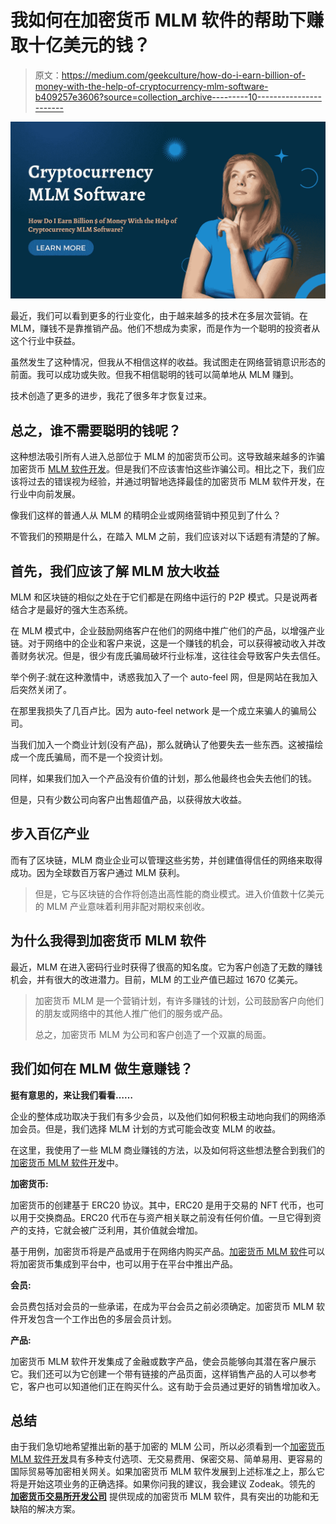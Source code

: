# 我如何在加密货币 MLM 软件的帮助下赚取十亿美元的钱？

> 原文：<https://medium.com/geekculture/how-do-i-earn-billion-of-money-with-the-help-of-cryptocurrency-mlm-software-b409257e3606?source=collection_archive---------10----------------------->

![](img/8d3bc688853561f82069a418c6444c5c.png)

最近，我们可以看到更多的行业变化，由于越来越多的技术在多层次营销。在 MLM，赚钱不是靠推销产品。他们不想成为卖家，而是作为一个聪明的投资者从这个行业中获益。

虽然发生了这种情况，但我从不相信这样的收益。我试图走在网络营销意识形态的前面。我可以成功或失败。但我不相信聪明的钱可以简单地从 MLM 赚到。

技术创造了更多的进步，我花了很多年才恢复过来。

## 总之，谁不需要聪明的钱呢？

这种想法吸引所有人进入总部位于 MLM 的加密货币公司。这导致越来越多的诈骗加密货币 [MLM 软件开发](https://www.cryptocurrencyscript.com/mlm-software-development)。但是我们不应该害怕这些诈骗公司。相比之下，我们应该将过去的错误视为经验，并通过明智地选择最佳的加密货币 MLM 软件开发，在行业中向前发展。

像我们这样的普通人从 MLM 的精明企业或网络营销中预见到了什么？

不管我们的预期是什么，在踏入 MLM 之前，我们应该对以下话题有清楚的了解。

## 首先，我们应该了解 MLM 放大收益

MLM 和区块链的相似之处在于它们都是在网络中运行的 P2P 模式。只是说两者结合才是最好的强大生态系统。

在 MLM 模式中，企业鼓励网络客户在他们的网络中推广他们的产品，以增强产业链。对于网络中的企业和客户来说，这是一个赚钱的机会，可以获得被动收入并改善财务状况。但是，很少有庞氏骗局破坏行业标准，这往往会导致客户失去信任。

举个例子:就在这种激情中，诱惑我加入了一个 auto-feel 网，但是网站在我加入后突然关闭了。

在那里我损失了几百卢比。因为 auto-feel network 是一个成立来骗人的骗局公司。

当我们加入一个商业计划(没有产品)，那么就确认了他要失去一些东西。这被描绘成一个庞氏骗局，而不是一个投资计划。

同样，如果我们加入一个产品没有价值的计划，那么他最终也会失去他们的钱。

但是，只有少数公司向客户出售超值产品，以获得放大收益。

## **步入百亿产业**

而有了区块链，MLM 商业企业可以管理这些劣势，并创建值得信任的网络来取得成功。因为全球数百万客户通过 MLM 获利。

> 但是，它与区块链的合作将创造出高性能的商业模式。进入价值数十亿美元的 MLM 产业意味着利用非配对期权来创收。

## 为什么我得到加密货币 MLM 软件

最近，MLM 在进入密码行业时获得了很高的知名度。它为客户创造了无数的赚钱机会，并有很大的改进潜力。目前，MLM 的工业产值已超过 1670 亿美元。

> 加密货币 MLM 是一个营销计划，有许多赚钱的计划，公司鼓励客户向他们的朋友或网络中的其他人推广他们的服务或产品。
> 
> 总之，加密货币 MLM 为公司和客户创造了一个双赢的局面。

## 我们如何在 MLM 做生意赚钱？

**挺有意思的，来让我们看看……**

企业的整体成功取决于我们有多少会员，以及他们如何积极主动地向我们的网络添加会员。但是，我们选择 MLM 计划的方式可能会改变 MLM 的收益。

在这里，我使用了一些 MLM 商业赚钱的方法，以及如何将这些想法整合到我们的[加密货币 MLM 软件开发](https://www.cryptocurrencyscript.com/mlm-software-development)中。

**加密货币:**

加密货币的创建基于 ERC20 协议。其中，ERC20 是用于交易的 NFT 代币，也可以用于交换商品。ERC20 代币在与资产相关联之前没有任何价值。一旦它得到资产的支持，它就会被广泛利用，其价值就会增加。

基于用例，加密货币将是产品或用于在网络内购买产品。[加密货币 MLM 软件](https://www.cryptocurrencyscript.com/mlm-software-development)可以将加密货币集成到平台中，也可以用于在平台中推出产品。

**会员:**

会员费包括对会员的一些承诺，在成为平台会员之前必须确定。加密货币 MLM 软件开发包含一个工作出色的多层会员计划。

**产品:**

加密货币 MLM 软件开发集成了金融或数字产品，使会员能够向其潜在客户展示它。我们还可以为它创建一个带有链接的产品页面，这样销售产品的人可以参考它，客户也可以知道他们正在购买什么。这有助于会员通过更好的销售增加收入。

## **总结**

由于我们急切地希望推出新的基于加密的 MLM 公司，所以必须看到一个[加密货币 MLM 软件开发](https://www.cryptocurrencyscript.com/mlm-software-development)具有多种支付选项、无交易费用、保密交易、简单易用、更容易的国际贸易等加密相关网关。如果加密货币 MLM 软件发展到上述标准之上，那么它将是开始这项业务的正确选择。如果你问我的建议，我会建议 Zodeak。领先的 [**加密货币交易所开发公司**](https://www.cryptocurrencyscript.com/cryptocurrency-exchange-development) 提供现成的加密货币 MLM 软件，具有突出的功能和无缺陷的解决方案。